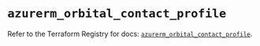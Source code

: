 # `azurerm_orbital_contact_profile`

Refer to the Terraform Registry for docs: [`azurerm_orbital_contact_profile`](https://registry.terraform.io/providers/hashicorp/azurerm/4.50.0/docs/resources/orbital_contact_profile).
